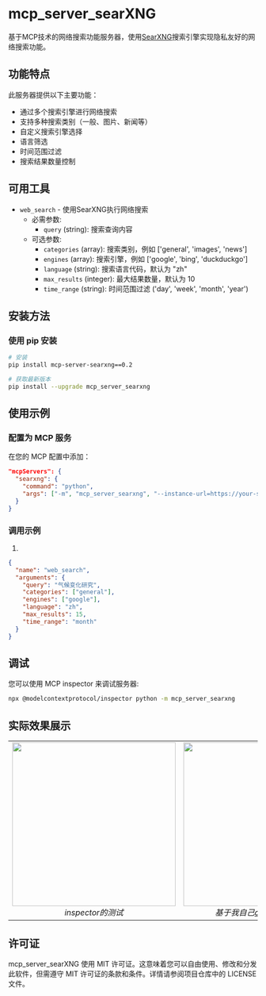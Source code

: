 # mcp_server_searXNG

基于MCP技术的网络搜索功能服务器，使用[SearXNG](https://github.com/searxng/searxng)搜索引擎实现隐私友好的网络搜索功能。

## 功能特点

此服务器提供以下主要功能：

- 通过多个搜索引擎进行网络搜索
- 支持多种搜索类别（一般、图片、新闻等）
- 自定义搜索引擎选择
- 语言筛选
- 时间范围过滤
- 搜索结果数量控制

## 可用工具

- `web_search` - 使用SearXNG执行网络搜索
  - 必需参数:
    - `query` (string): 搜索查询内容
  - 可选参数:
    - `categories` (array): 搜索类别，例如 ['general', 'images', 'news']
    - `engines` (array): 搜索引擎，例如 ['google', 'bing', 'duckduckgo']
    - `language` (string): 搜索语言代码，默认为 "zh"
    - `max_results` (integer): 最大结果数量，默认为 10
    - `time_range` (string): 时间范围过滤 ('day', 'week', 'month', 'year')

## 安装方法

### 使用 pip 安装

```bash
# 安装
pip install mcp-server-searxng==0.2

# 获取最新版本
pip install --upgrade mcp_server_searxng
```

## 使用示例

### 配置为 MCP 服务

在您的 MCP 配置中添加：

```json
"mcpServers": {
  "searxng": {
    "command": "python",
    "args": ["-m", "mcp_server_searxng", "--instance-url=https://your-searxng-instance.com"]
  }
}
```

### 调用示例
1.
```json
{
  "name": "web_search",
  "arguments": {
    "query": "气候变化研究",
    "categories": ["general"],
    "engines": ["google"],
    "language": "zh",
    "max_results": 15,
    "time_range": "month"
  }
}
```

## 调试

您可以使用 MCP inspector 来调试服务器:

```bash
npx @modelcontextprotocol/inspector python -m mcp_server_searxng
```

## 实际效果展示

<table>
  <tr>
    <td align="center" width="50%">
      <img src="https://raw.githubusercontent.com/panxingfeng/mcp_server_searXNG/main/mcp_server_searxng测试.png" width="330" /><br>
      <em>inspector的测试</em>
    </td>
    <td align="center" width="50%">
      <img src="https://raw.githubusercontent.com/panxingfeng/mcp_server_searXNG/main/搜索工具测试.gif" width="330" /><br>
      <em>基于我自己<a href="https://github.com/panxingfeng/chat_mcp">chat_mcp</a>的测试</em>
    </td>
  </tr>
</table>

## 许可证
mcp_server_searXNG 使用 MIT 许可证。这意味着您可以自由使用、修改和分发此软件，但需遵守 MIT 许可证的条款和条件。详情请参阅项目仓库中的 LICENSE 文件。
